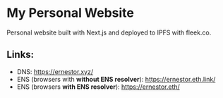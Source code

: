 # My Personal Website

Personal website built with Next.js and deployed to IPFS with fleek.co.

## Links:

-   DNS: https://ernestor.xyz/
-   ENS (browsers with **without ENS resolver**): https://ernestor.eth.link/
-   ENS (browsers **with ENS resolver**): https://ernestor.eth/
